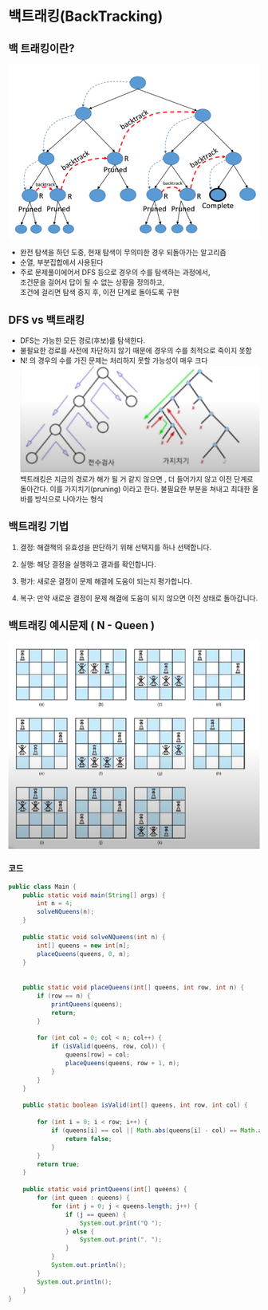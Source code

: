 # 백트래킹(BackTracking)

## 백 트래킹이란?

![Back Tracking](./img/2.png)
- 완전 탐색을 하던 도중, 현재 탐색이 무의미한 경우 되돌아가는 알고리즘
- 순열, 부분집합에서 사용된다
- 주로 문제풀이에어서 DFS 등으로 경우의 수를 탐색하는 과정에서,<br> 조건문을 걸어서 답이 될 수 없는 상황을 정의하고,<br> 
조건에 걸리면 탐색 중지 후, 이전 단계로 돌아도록 구현

## DFS vs 백트래킹

- DFS는 가능한 모든 경로(후보)를 탐색한다. 
- 불필요한 겅로를 사전에 차단하지 않기 때문에 경우의 수를 최적으로 죽이지 못함
- N! 의 경우의 수를 가진 문제는 처리하지 못할 가능성이 매우 크다
![DFS VS Back Tracking](./img/1.png)
백트래킹은 지금의 경로가 해가 될 거 같지 않으면 , 더 들어가지 않고 
이전 단계로 돌아간다. 이를 가지치기(pruning) 이라고 한다. 불필요한
부분을 쳐내고 최대한 올바를 방식으로 나아가는 형식

## 백트래킹 기법

1. 결정: 해결책의 유효성을 판단하기 위해 선택지를 하나 선택합니다.
   
2. 실행: 해당 결정을 실행하고 결과를 확인합니다.
   
3. 평가: 새로운 결정이 문제 해결에 도움이 되는지 평가합니다.
   
4. 복구: 만약 새로운 결정이 문제 해결에 도움이 되지 않으면 이전 상태로 돌아갑니다.

## 백트래킹 예시문제 ( N - Queen )

![N-Queen](./img/3.png)

### 코드

```java
public class Main {
    public static void main(String[] args) {
        int n = 4; 
        solveNQueens(n);
    }
    
    public static void solveNQueens(int n) {
        int[] queens = new int[n]; 
        placeQueens(queens, 0, n); 
    }


    public static void placeQueens(int[] queens, int row, int n) {
        if (row == n) {
            printQueens(queens); 
            return;
        }
        
        for (int col = 0; col < n; col++) {
            if (isValid(queens, row, col)) {
                queens[row] = col; 
                placeQueens(queens, row + 1, n); 
            }
        }
    }
    
    public static boolean isValid(int[] queens, int row, int col) {
 
        for (int i = 0; i < row; i++) {
            if (queens[i] == col || Math.abs(queens[i] - col) == Math.abs(i - row)) {
                return false; 
            }
        }
        return true; 
    }
    
    public static void printQueens(int[] queens) {
        for (int queen : queens) {
            for (int j = 0; j < queens.length; j++) {
                if (j == queen) {
                    System.out.print("Q "); 
                } else {
                    System.out.print(". "); 
                }
            }
            System.out.println(); 
        }
        System.out.println(); 
    }
}
```
